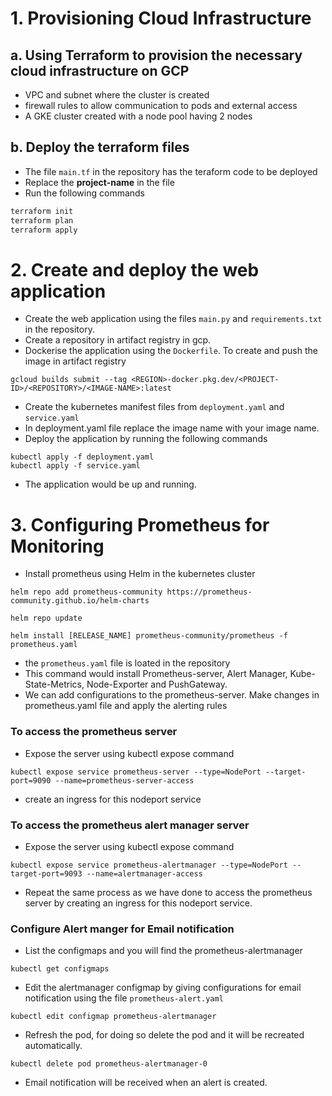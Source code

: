 # 1. Provisioning Cloud Infrastructure

## a. Using Terraform to provision the necessary cloud infrastructure on GCP

- VPC and subnet where the cluster is created
- firewall rules to allow communication to pods and external access
- A GKE cluster created with a node pool having 2 nodes

## b. Deploy the terraform files
- The file `main.tf` in the repository has the teraform code to be deployed 
- Replace the **project-name** in the file
- Run the following commands
```bash
terraform init
terraform plan
terraform apply
```
# 2. Create and deploy the web application
- Create the web application using the files `main.py` and `requirements.txt` in the repository.
- Create a repository in artifact registry in gcp.
- Dockerise the application using the `Dockerfile`. To create and push the image in artifact registry
```
gcloud builds submit --tag <REGION>-docker.pkg.dev/<PROJECT-ID>/<REPOSITORY>/<IMAGE-NAME>:latest
```
- Create the kubernetes manifest files from `deployment.yaml` and `service.yaml`  
- In deployment.yaml file replace the image name with your image name.
- Deploy the application by running the following commands
```
kubectl apply -f deployment.yaml
kubectl apply -f service.yaml
```
- The application would be up and running.

# 3. Configuring Prometheus for Monitoring
- Install prometheus using Helm in the kubernetes cluster
```
helm repo add prometheus-community https://prometheus-community.github.io/helm-charts 

helm repo update 

helm install [RELEASE_NAME] prometheus-community/prometheus -f prometheus.yaml 
```
- the `prometheus.yaml` file is loated in the repository
- This command would install Prometheus-server, Alert Manager, Kube-State-Metrics, Node-Exporter and PushGateway. 
- We can add configurations to the prometheus-server. Make changes in prometheus.yaml file and apply the alerting rules 
### To access the prometheus server 
- Expose the server using kubectl expose command 
```
kubectl expose service prometheus-server --type=NodePort --target-port=9090 --name=prometheus-server-access 
```
- create an ingress for this nodeport service 
### To access the prometheus alert manager server
- Expose the server using kubectl expose command 
```
kubectl expose service prometheus-alertmanager --type=NodePort --target-port=9093 --name=alertmanager-access 
```
- Repeat the same process as we have done to access the prometheus server by creating an ingress for this nodeport service. 
### Configure Alert manger for Email notification
- List the configmaps and you will find the prometheus-alertmanager 
```
kubectl get configmaps 
```
- Edit the alertmanager configmap by giving configurations for email notification using the file `prometheus-alert.yaml`
```
kubectl edit configmap prometheus-alertmanager
```
- Refresh the pod, for doing so delete the pod and it will be recreated automatically. 
```
kubectl delete pod prometheus-alertmanager-0 
```
- Email notification will be received  when an alert is created.  